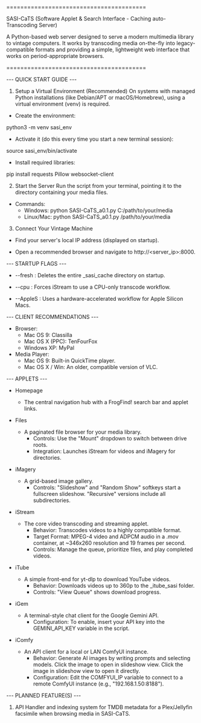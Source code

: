 ========================================

SASI-CaTS (Software Applet & Search Interface - Caching auto-Transcoding Server)

A Python-based web server designed to serve a modern multimedia library to
vintage computers. It works by transcoding media on-the-fly into 
legacy-compatible formats and providing a simple, lightweight web 
interface that works on period-appropriate browsers.

========================================

--- QUICK START GUIDE ---
1. Setup a Virtual Environment (Recommended)
On systems with managed Python installations (like Debian/APT or
macOS/Homebrew), using a virtual environment (venv) is required.

* Create the environment:

python3 -m venv sasi_env

* Activate it (do this every time you start a new terminal session):

source sasi_env/bin/activate

* Install required libraries:

pip install requests Pillow websocket-client

2. Start the Server
Run the script from your terminal, pointing it to the directory
containing your media files.

* Commands:
  * Windows: python SASI-CaTS_a0.1.py C:/path/to/your/media
  * Linux/Mac: python SASI-CaTS_a0.1.py /path/to/your/media

3. Connect Your Vintage Machine

* Find your server's local IP address (displayed on startup).

* Open a recommended browser and navigate to http://<server_ip>:8000.

--- STARTUP FLAGS ---
* --fresh : Deletes the entire _sasi_cache directory on startup.

* --cpu : Forces iStream to use a CPU-only transcode workflow.

* --AppleS : Uses a hardware-accelerated workflow for Apple Silicon Macs.

--- CLIENT RECOMMENDATIONS ---
* Browser:
  * Mac OS 9: Classilla
  * Mac OS X (PPC): TenFourFox
  * Windows XP: MyPal
* Media Player:
  * Mac OS 9: Built-in QuickTime player.
  * Mac OS X / Win: An older, compatible version of VLC.

--- APPLETS ---
* Homepage
  * The central navigation hub with a FrogFind! search bar and applet links.

* Files
  * A paginated file browser for your media library.
    * Controls: Use the "Mount" dropdown to switch between drive roots.
    * Integration: Launches iStream for videos and iMagery for directories.

* iMagery
  * A grid-based image gallery.
    * Controls: "Slideshow" and "Random Show" softkeys start a fullscreen
      slideshow. "Recursive" versions include all subdirectories.

* iStream
  * The core video transcoding and streaming applet.
    * Behavior: Transcodes videos to a highly compatible format.
    * Target Format: MPEG-4 video and ADPCM audio in a .mov container,
      at ~346x260 resolution and 19 frames per second.
    * Controls: Manage the queue, prioritize files, and play completed videos.

* iTube
  * A simple front-end for yt-dlp to download YouTube videos.
    * Behavior: Downloads videos up to 360p to the _itube_sasi folder.
    * Controls: "View Queue" shows download progress.

* iGem
  * A terminal-style chat client for the Google Gemini API.
    * Configuration: To enable, insert your API key into the
      GEMINI_API_KEY variable in the script.

* iComfy
  * An API client for a local or LAN ComfyUI instance.
    * Behavior: Generate AI images by writing prompts and selecting models. Click the image to open in slideshow view. Click the image in slideshow view to open it directly.
    * Configuration: Edit the COMFYUI_IP variable to connect to a remote
      ComfyUI instance (e.g., "192.168.1.50:8188").

--- PLANNED FEATURE(S) ---

1. API Handler and indexing system for TMDB metadata for a Plex/Jellyfin facsimile when browsing media in SASI-CaTS.
   
